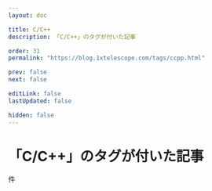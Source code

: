 ```yaml
---
layout: doc

title: C/C++
description: 「C/C++」のタグが付いた記事

order: 31
permalink: "https://blog.1xtelescope.com/tags/ccpp.html"

prev: false
next: false

editLink: false
lastUpdated: false

hidden: false
---
```


<script lang="ts" setup>
    import TaggedPostList   from "../.vitepress/components/TaggedPostList.vue"
    import PostCounter      from "../.vitepress/components/PostCounter.vue"
</script>

# 「C/C++」のタグが付いた記事

<span class="text-base"><PostCounter tag="ccpp" /></span>件

<TaggedPostList tag="ccpp" />
